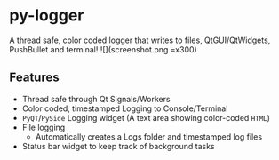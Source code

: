 # py-logger
A thread safe, color coded logger that writes to files, QtGUI/QtWidgets, PushBullet and terminal!
![](screenshot.png =x300)

## Features
- Thread safe through Qt Signals/Workers
- Color coded, timestamped Logging to Console/Terminal
- `PyQT`/`PySide` Logging widget (A text area showing color-coded `HTML`)
- File logging
    - Automatically creates a Logs folder and timestamped log files
- Status bar widget to keep track of background tasks


